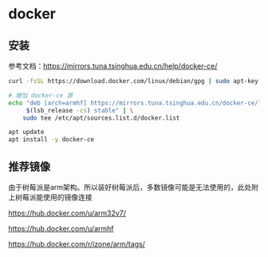 # docker

## 安装

参考文档：https://mirrors.tuna.tsinghua.edu.cn/help/docker-ce/

``` bash
curl -fsSL https://download.docker.com/linux/debian/gpg | sudo apt-key add -  # 信任Docker 的 GPG 公钥

# 增加 docker-ce 源
echo "deb [arch=armhf] https://mirrors.tuna.tsinghua.edu.cn/docker-ce/linux/debian \
     $(lsb_release -cs) stable" | \
    sudo tee /etc/apt/sources.list.d/docker.list

apt update
apt install -y docker-ce
```

## 推荐镜像

由于树莓派是arm架构。所以装好树莓派后，多数镜像可能是无法使用的，此处附上树莓派能使用的镜像连接

https://hub.docker.com/u/arm32v7/

https://hub.docker.com/u/armhf

https://hub.docker.com/r/izone/arm/tags/